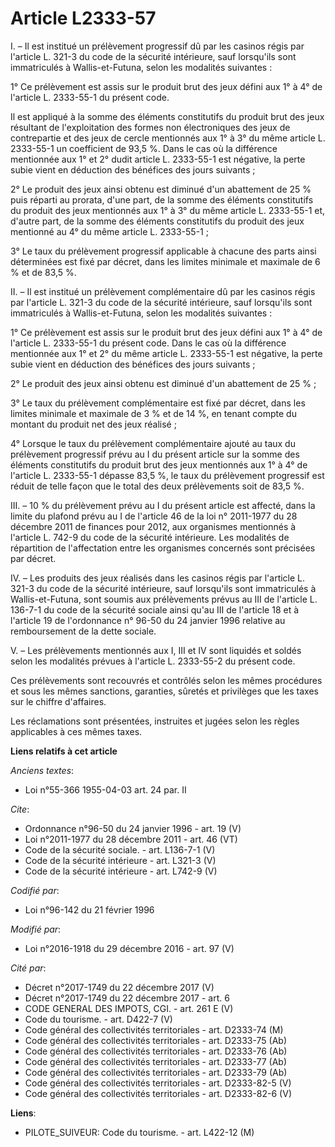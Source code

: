 # Article L2333-57

I. – Il est institué un prélèvement progressif dû par les casinos régis par l'article L. 321-3 du code de la sécurité
intérieure, sauf lorsqu'ils sont immatriculés à Wallis-et-Futuna, selon les modalités suivantes : 

1° Ce prélèvement est assis sur le produit brut des jeux défini aux 1° à 4° de l'article L. 2333-55-1 du présent code. 

Il est appliqué à la somme des éléments constitutifs du produit brut des jeux résultant de l'exploitation des formes non
électroniques des jeux de contrepartie et des jeux de cercle mentionnés aux 1° à 3° du même article L. 2333-55-1 un
coefficient de 93,5 %. Dans le cas où la différence mentionnée aux 1° et 2° dudit article L. 2333-55-1 est négative, la perte
subie vient en déduction des bénéfices des jours suivants ; 

2° Le produit des jeux ainsi obtenu est diminué d'un abattement de 25 % puis réparti au prorata, d'une part, de la somme des
éléments constitutifs du produit des jeux mentionnés aux 1° à 3° du même article L. 2333-55-1 et, d'autre part, de la somme
des éléments constitutifs du produit des jeux mentionné au 4° du même article L. 2333-55-1 ; 

3° Le taux du prélèvement progressif applicable à chacune des parts ainsi déterminées est fixé par décret, dans les limites
minimale et maximale de 6 % et de 83,5 %. 

II. – Il est institué un prélèvement complémentaire dû par les casinos régis par l'article L. 321-3 du code de la sécurité
intérieure, sauf lorsqu'ils sont immatriculés à Wallis-et-Futuna, selon les modalités suivantes : 

1° Ce prélèvement est assis sur le produit brut des jeux défini aux 1° à 4° de l'article L. 2333-55-1 du présent code. Dans
le cas où la différence mentionnée aux 1° et 2° du même article L. 2333-55-1 est négative, la perte subie vient en déduction
des bénéfices des jours suivants ; 

2° Le produit des jeux ainsi obtenu est diminué d'un abattement de 25 % ; 

3° Le taux du prélèvement complémentaire est fixé par décret, dans les limites minimale et maximale de 3 % et de 14 %, en
tenant compte du montant du produit net des jeux réalisé ; 

4° Lorsque le taux du prélèvement complémentaire ajouté au taux du prélèvement progressif prévu au I du présent article sur
la somme des éléments constitutifs du produit brut des jeux mentionnés aux 1° à 4° de l'article L. 2333-55-1 dépasse 83,5 %,
le taux du prélèvement progressif est réduit de telle façon que le total des deux prélèvements soit de 83,5 %. 

III. – 10 % du prélèvement prévu au I du présent article est affecté, dans la limite du plafond prévu au I de l'article 46 de
la loi n° 2011-1977 du 28 décembre 2011 de finances pour 2012, aux organismes mentionnés à l'article L. 742-9 du code de la
sécurité intérieure. Les modalités de répartition de l'affectation entre les organismes concernés sont précisées par décret. 

IV. – Les produits des jeux réalisés dans les casinos régis par l'article L. 321-3 du code de la sécurité intérieure, sauf
lorsqu'ils sont immatriculés à Wallis-et-Futuna, sont soumis aux prélèvements prévus au III de l'article L. 136-7-1 du code
de la sécurité sociale ainsi qu'au III de l'article 18 et à l'article 19 de l'ordonnance n° 96-50 du 24 janvier 1996 relative
au remboursement de la dette sociale. 

V. – Les prélèvements mentionnés aux I, III et IV sont liquidés et soldés selon les modalités prévues à l'article L.
2333-55-2 du présent code. 

Ces prélèvements sont recouvrés et contrôlés selon les mêmes procédures et sous les mêmes sanctions, garanties, sûretés et
privilèges que les taxes sur le chiffre d'affaires. 

Les réclamations sont présentées, instruites et jugées selon les règles applicables à ces mêmes taxes.

**Liens relatifs à cet article**

_Anciens textes_:

  - Loi n°55-366 1955-04-03 art. 24 par. II

_Cite_:

  - Ordonnance n°96-50 du 24 janvier 1996 - art. 19 (V)
  - Loi n°2011-1977 du 28 décembre 2011 - art. 46 (VT)
  - Code de la sécurité sociale. - art. L136-7-1 (V)
  - Code de la sécurité intérieure - art. L321-3 (V)
  - Code de la sécurité intérieure - art. L742-9 (V)

_Codifié par_:

  - Loi n°96-142 du 21 février 1996

_Modifié par_:

  - Loi n°2016-1918 du 29 décembre 2016 - art. 97 (V)

_Cité par_:

  - Décret n°2017-1749 du 22 décembre 2017 (V)
  - Décret n°2017-1749 du 22 décembre 2017 - art. 6
  - CODE GENERAL DES IMPOTS, CGI. - art. 261 E (V)
  - Code du tourisme. - art. D422-7 (V)
  - Code général des collectivités territoriales - art. D2333-74 (M)
  - Code général des collectivités territoriales - art. D2333-75 (Ab)
  - Code général des collectivités territoriales - art. D2333-76 (Ab)
  - Code général des collectivités territoriales - art. D2333-77 (Ab)
  - Code général des collectivités territoriales - art. D2333-79 (Ab)
  - Code général des collectivités territoriales - art. D2333-82-5 (V)
  - Code général des collectivités territoriales - art. D2333-82-6 (V)

**Liens**:

  - PILOTE_SUIVEUR: Code du tourisme. - art. L422-12 (M)
